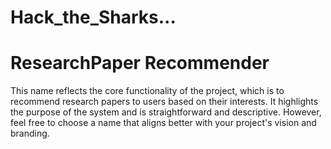 # Hack_the_Sharks...

# ResearchPaper Recommender

This name reflects the core functionality of the project, which is to recommend research papers to users based on their interests. It highlights the purpose of the system and is straightforward and descriptive. However, feel free to choose a name that aligns better with your project's vision and branding.
